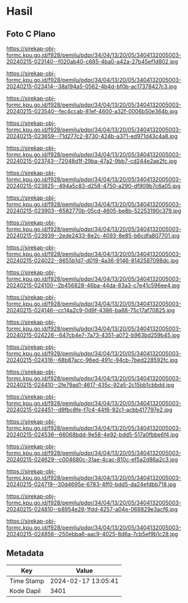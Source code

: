 # Hasil

## Foto C Plano

https://sirekap-obj-formc.kpu.go.id/f928/pemilu/pdpr/34/04/13/20/05/3404132005003-20240215-023140--f020ab40-c685-4ba0-a42a-27b45ef1d802.jpg

https://sirekap-obj-formc.kpu.go.id/f928/pemilu/pdpr/34/04/13/20/05/3404132005003-20240215-023414--38a194a5-0562-4b4d-bf0b-ac17378427c3.jpg

https://sirekap-obj-formc.kpu.go.id/f928/pemilu/pdpr/34/04/13/20/05/3404132005003-20240215-023540--fec4ccab-81ef-4600-a32f-0006b50e364b.jpg

https://sirekap-obj-formc.kpu.go.id/f928/pemilu/pdpr/34/04/13/20/05/3404132005003-20240215-023659--71d277c2-8730-424b-a371-ed971d43c4a8.jpg

https://sirekap-obj-formc.kpu.go.id/f928/pemilu/pdpr/34/04/13/20/05/3404132005003-20240215-023743--72048d1f-29ba-47a2-9bb7-cd244e2ae2fc.jpg

https://sirekap-obj-formc.kpu.go.id/f928/pemilu/pdpr/34/04/13/20/05/3404132005003-20240215-023825--494a5c83-d258-4750-a290-df909b7c6a05.jpg

https://sirekap-obj-formc.kpu.go.id/f928/pemilu/pdpr/34/04/13/20/05/3404132005003-20240215-023903--6582770b-05cd-4605-be8b-52253190c379.jpg

https://sirekap-obj-formc.kpu.go.id/f928/pemilu/pdpr/34/04/13/20/05/3404132005003-20240215-023939--2ede2433-8e2c-4093-8e85-b6cdfa807701.jpg

https://sirekap-obj-formc.kpu.go.id/f928/pemilu/pdpr/34/04/13/20/05/3404132005003-20240215-024022--8655b1d7-d019-4a36-9146-8142587098dc.jpg

https://sirekap-obj-formc.kpu.go.id/f928/pemilu/pdpr/34/04/13/20/05/3404132005003-20240215-024100--2b456828-46ba-44da-83a3-c7e41c596ee4.jpg

https://sirekap-obj-formc.kpu.go.id/f928/pemilu/pdpr/34/04/13/20/05/3404132005003-20240215-024146--cc14a2c9-0d9f-4386-ba88-75c17af70825.jpg

https://sirekap-obj-formc.kpu.go.id/f928/pemilu/pdpr/34/04/13/20/05/3404132005003-20240215-024226--647cb4e7-7a73-4351-a072-b963bd259b45.jpg

https://sirekap-obj-formc.kpu.go.id/f928/pemilu/pdpr/34/04/13/20/05/3404132005003-20240215-024316--68b87acc-96ed-491c-94cb-7bed228592fc.jpg

https://sirekap-obj-formc.kpu.go.id/f928/pemilu/pdpr/34/04/13/20/05/3404132005003-20240215-024410--2fe79ad1-4617-435c-92a5-2c15bb1cbbdd.jpg

https://sirekap-obj-formc.kpu.go.id/f928/pemilu/pdpr/34/04/13/20/05/3404132005003-20240215-024451--d9fbc8fe-f7c4-44f6-92c1-acbb417797e2.jpg

https://sirekap-obj-formc.kpu.go.id/f928/pemilu/pdpr/34/04/13/20/05/3404132005003-20240215-024536--66068bdd-9e58-4e92-bdd5-517a0fbbe6f4.jpg

https://sirekap-obj-formc.kpu.go.id/f928/pemilu/pdpr/34/04/13/20/05/3404132005003-20240215-024629--c004680c-31ae-4cac-810c-ef5a2d86a2c3.jpg

https://sirekap-obj-formc.kpu.go.id/f928/pemilu/pdpr/34/04/13/20/05/3404132005003-20240215-024719--30d4695e-6783-4ff0-bdd5-da24efdbb718.jpg

https://sirekap-obj-formc.kpu.go.id/f928/pemilu/pdpr/34/04/13/20/05/3404132005003-20240215-024810--b8954e28-1fdd-4257-a04e-068829e3acf6.jpg

https://sirekap-obj-formc.kpu.go.id/f928/pemilu/pdpr/34/04/13/20/05/3404132005003-20240215-024856--250ebba6-aac9-4025-8d6a-7cb5ef9b1c28.jpg


## Metadata

| Key        | Value               |
| ---------- | ------------------- |
| Time Stamp | 2024-02-17 13:05:41 |
| Kode Dapil | 3401                |



